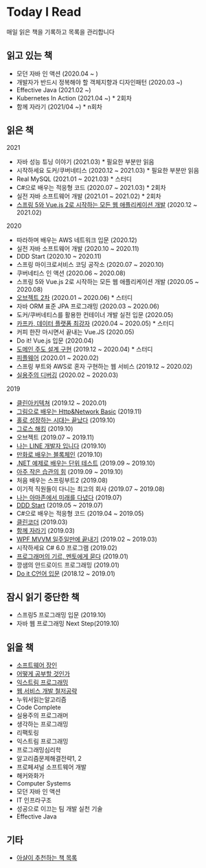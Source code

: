 # Today I Read
매일 읽은 책을 기록하고 목록을 관리합니다

## 읽고 있는 책
- 모던 자바 인 액션 (2020.04 ~ )
- 개발자가 반드시 정복해야 할 객체지향과 디자인패턴 (2020.03 ~)
- Effective Java (2021.02 ~)
- Kubernetes In Action (2021.04 ~) * 2회차
- 함께 자라기 (2021/04 ~) * n회차

## 읽은 책
2021
- 자바 성능 튜닝 이야기 (2021.03) * 필요한 부분만 읽음
- 시작하세요 도커/쿠버네티스 (2020.12 ~ 2021.03) * 필요한 부분만 읽음
- Real MySQL (2021.01 ~ 2021.03) * 스터디
- C#으로 배우는 적응형 코드 (2020.07 ~ 2021.03) * 2회차
- 실전 자바 소프트웨어 개발 (2021.01 ~ 2021.02) * 2회차
- [스프링 5와 Vue.js 2로 시작하는 모든 웹 애플리케이션 개발](https://github.com/YoungChulShin/book_taskagile_server) (2020.12 ~ 2021.02)

2020
- 따라하며 배우는 AWS 네트워크 입문 (2020.12)
- 실전 자바 소프트웨어 개발 (2020.10 ~ 2020.11)
- DDD Start (2020.10 ~ 2020.11)
- 스프링 마이크로서비스 코딩 공작소 (2020.07 ~ 2020.10)
- 쿠버네티스 인 액션 (2020.06 ~ 2020.08)
- 스프링 5와 Vue.js 2로 시작하는 모든 웹 애플리케이션 개발 (2020.05 ~ 2020.08)
- [오브젝트 2차](https://github.com/YoungChulShin/TIR/tree/master/%EA%B8%B0%EC%88%A0%EC%84%9C%EC%A0%81/%5BJava%5D%20%EC%98%A4%EB%B8%8C%EC%A0%9D%ED%8A%B8) (2020.01 ~ 2020.06) * 스터디
- 자바 ORM 표준 JPA 프로그래밍 (2020.03 ~ 2020.06)
- 도커/쿠버네티스를 활용한 컨테이너 개발 실전 입문 (2020.05)
- [카프카, 데이터 플랫폼 최강자](https://github.com/YoungChulShin/study_book_apache_kafka) (2020.04 ~ 2020.05) * 스터디
- 커피 한잔 마시면서 끝내는 Vue.JS (2020.05)
- Do it! Vue.js 입문 (2020.04)
- [도메인 주도 설계 구현](https://github.com/YoungChulShin/today_i_read/tree/master/%EA%B8%B0%EC%88%A0%EC%84%9C%EC%A0%81/%5BJava%5D%20Implementing%20DDD) (2019.12 ~ 2020.04) * 스터디
- [피플웨어](https://github.com/YoungChulShin/today_i_read/blob/master/2020/%5B%EC%9D%BC%EB%B0%98%5D%20%ED%94%BC%ED%94%8C%EC%9B%A8%EC%96%B4.md) (2020.01 ~ 2020.02)
- 스프링 부트와 AWS로 혼자 구현하는 웹 서비스 (2019.12 ~ 2020.02)
- [실용주의 디버깅](https://github.com/YoungChulShin/today_i_read/blob/master/2020/%5B%EB%94%94%EB%B2%84%EA%B9%85%5D%20%EC%8B%A4%EC%9A%A9%EC%A3%BC%EC%9D%98%20%EB%94%94%EB%B2%84%EA%B9%85.md) (2020.02 ~ 2020.03)

2019
- [클린아키텍쳐](https://github.com/YoungChulShin/TIR/blob/master/2019/%5B%EC%9D%BC%EB%B0%98%5D%20%ED%81%B4%EB%A6%B0%EC%95%84%ED%82%A4%ED%85%8D%EC%B3%90.md) (2019.12 ~ 2020.01)
- [그림으로 배우는 Http&Network Basic](https://github.com/YoungChulShin/TIR/blob/master/2019/%5B%EC%9D%BC%EB%B0%98%5D%20%EA%B7%B8%EB%A6%BC%EC%9C%BC%EB%A1%9C%EB%B0%B0%EC%9A%B0%EB%8A%94%20HTTP%26Network.md) (2019.11)
- [홀로 성장하는 시대는 끝났다](https://github.com/YoungChulShin/TIR/blob/master/2019/%5B%EC%9D%BC%EB%B0%98%5D%20%ED%99%80%EB%A1%9C%20%EC%84%B1%EC%9E%A5%ED%95%98%EB%8A%94%20%EC%8B%9C%EB%8C%80%EB%8A%94%20%EB%81%9D%EB%82%AC%EB%8B%A4.md) (2019.10)
- [그로스 해킹](https://github.com/YoungChulShin/TIR/blob/master/2019/%5B%EC%9D%BC%EB%B0%98%5D%20%EA%B7%B8%EB%A1%9C%EC%8A%A4%ED%95%B4%ED%82%B9.md) (2019.10)
- 오브젝트 (2019.07 ~ 2019.11)
- [나는 LINE 개발자 입니다](https://github.com/YoungChulShin/TIR/blob/master/2019/%5B%EC%9D%BC%EB%B0%98%5D%20%EB%82%98%EB%8A%94%20LINE%20%EA%B0%9C%EB%B0%9C%EC%9E%90%EC%9E%85%EB%8B%88%EB%8B%A4.md) (2019.10)
- [만화로 배우는 블록체인](https://github.com/YoungChulShin/TIR/blob/master/2019/%5B%EC%9D%BC%EB%B0%98%5D%20%EB%A7%8C%ED%99%94%EB%A1%9C%20%EB%B0%B0%EC%9A%B0%EB%8A%94%20%EB%B8%94%EB%A1%9D%EC%B2%B4%EC%9D%B8.md) (2019.10)
- [.NET 예제로 배우는 단위 테스트](https://github.com/YoungChulShin/TIR/blob/master/2019/%5B%EA%B0%9C%EB%B0%9C%5D%20.NET%20%EC%98%88%EC%A0%9C%EB%A1%9C%20%EB%B0%B0%EC%9A%B0%EB%8A%94%20%EB%8B%A8%EC%9C%84%ED%85%8C%EC%8A%A4%ED%8A%B8.md) (2019.09 ~ 2019.10)
- [아주 작은 습관의 힘](https://github.com/YoungChulShin/TIR/blob/master/2019/%5B%EC%9D%BC%EB%B0%98%5D%20%EC%95%84%EC%A3%BC%20%EC%9E%91%EC%9D%80%20%EC%8A%B5%EA%B4%80%EC%9D%98%20%ED%9E%98.md) (2019.09 ~ 2019.10)
- 처음 배우는 스프링부트2 (2019.08)
- 이기적 직원들이 다니는 최고의 회사 (2019.07 ~ 2019.08)
- [나는 아마존에서 미래를 다녔다](https://github.com/YoungChulShin/TIR/blob/master/2019/%5B%EC%9D%BC%EB%B0%98%5D%20%EB%82%98%EB%8A%94%20%EC%95%84%EB%A7%88%EC%A1%B4%EC%97%90%EC%84%9C%20%EB%AF%B8%EB%9E%98%EB%A5%BC%20%EB%8B%A4%EB%85%94%EB%8B%A4.md) (2019.07)
- [DDD Start](https://github.com/YoungChulShin/TIR/blob/master/2019/%5B%EC%9D%BC%EB%B0%98%5D%20DDDStart.md) (2019.05 ~ 2019.07)
- C#으로 배우는 적응형 코드 (2019.04 ~ 2019.05)
- [클린코더](https://github.com/YoungChulShin/TIR/blob/master/2019/%5B%EC%9D%BC%EB%B0%98%5D%20%ED%81%B4%EB%A6%B0%EC%BD%94%EB%8D%94.md) (2019.03)
- [함께 자라기](https://github.com/YoungChulShin/TIR/blob/master/2019/%5B%EC%9D%BC%EB%B0%98%5D%20%ED%95%A8%EA%BB%98%EC%9E%90%EB%9D%BC%EA%B8%B0.md) (2019.03)
- [WPF MVVM 일주일만에 끝내기](https://github.com/YoungChulShin/TIR/blob/master/%EA%B8%B0%EC%88%A0%EC%84%9C%EC%A0%81/%5BC%23%5D%20WPF%20MVVM.md) (2019.02 ~ 2019.03)
- 시작하세요 C# 6.0 프로그램 (2019.02)
- [프로그래머의 기르, 멘토에게 묻다](https://github.com/YoungChulShin/TIR/blob/master/2019/%5B%EC%9D%BC%EB%B0%98%5D%20%ED%94%84%EB%A1%9C%EA%B7%B8%EB%9E%98%EB%A8%B8%EC%9D%98%EA%B8%B8%2C%EB%A9%98%ED%86%A0%EC%97%90%EA%B2%8C%20%EB%AC%BB%EB%8B%A4.md) (2019.01)
- 깡샘의 안드로이드 프로그래밍 (2019.01)
- [Do it C언어 입문](https://github.com/YoungChulShin/TIR/tree/master/%EA%B8%B0%EC%88%A0%EC%84%9C%EC%A0%81/%5BC%5D%20Do%20It%20C%EC%96%B8%EC%96%B4) (2018.12 ~ 2019.01)

## 잠시 읽기 중단한 책
- 스프링5 프로그래밍 입문 (2019.10)
- 자바 웹 프로그래밍 Next Step(2019.10)

## 읽을 책
- [소프트웨어 장인](http://www.yes24.com/Product/Goods/20461940?scode=032&OzSrank=1)
- [어떻게 공부할 것인가](http://www.yes24.com/Product/Goods/15341766?scode=032&OzSrank=1)
- [익스트림 프로그래밍](http://www.yes24.com/Product/Goods/2126201?scode=032&OzSrank=1)
- [웹 서비스 개발 철저공략](http://www.yes24.com/Product/Goods/12528841?scode=032&OzSrank=1)
- 누워서읽는알고리즘
- Code Complete
- 실용주의 프로그래머
- 생각하는 프로그래밍
- 리팩토링
- 익스트림 프로그래밍
- 프로그래밍심리학
- 알고리즘문제해결전략1, 2
- 프로페셔널 소프트웨어 개발
- 해커와화가
- Computer Systems
- 모던 자바 인 액션
- IT 인프라구조
- 성공으로 이끄는 팀 개발 실천 기술
- Effective Java


## 기타
- [아샬이 추천하는 책 목록](https://www.youtube.com/watch?v=cB8AhHeLGwo)
